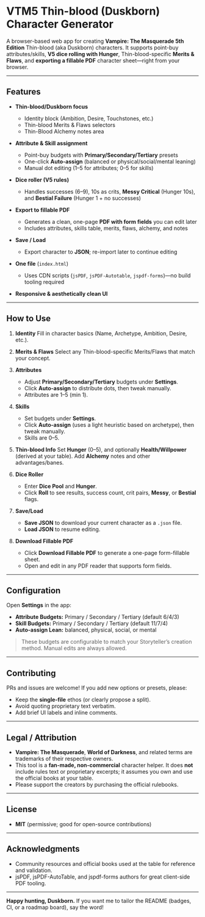 # VTM5 Thin-blood (Duskborn) Character Generator

A browser-based web app for creating **Vampire: The Masquerade 5th Edition** Thin-blood (aka Duskborn) characters. It supports point-buy attributes/skills, **V5 dice rolling with Hunger**, Thin-blood-specific **Merits & Flaws**, and **exporting a fillable PDF** character sheet—right from your browser.

---

## Features

* **Thin-blood/Duskborn focus**

  * Identity block (Ambition, Desire, Touchstones, etc.)
  * Thin-blood Merits & Flaws selectors
  * Thin-Blood Alchemy notes area
* **Attribute & Skill assignment**

  * Point-buy budgets with **Primary/Secondary/Tertiary** presets
  * One-click **Auto-assign** (balanced or physical/social/mental leaning)
  * Manual dot editing (1–5 for attributes; 0–5 for skills)
* **Dice roller (V5 rules)**

  * Handles successes (6–9), 10s as crits, **Messy Critical** (Hunger 10s), and **Bestial Failure** (Hunger 1 + no successes)
* **Export to fillable PDF**

  * Generates a clean, one-page **PDF with form fields** you can edit later
  * Includes attributes, skills table, merits, flaws, alchemy, and notes
* **Save / Load**

  * Export character to **JSON**; re-import later to continue editing
* **One file** (`index.html`)

  * Uses CDN scripts (`jsPDF`, `jsPDF-Autotable`, `jspdf-forms`)—no build tooling required
* **Responsive & aesthetically clean UI**

---

## How to Use

1. **Identity**
   Fill in character basics (Name, Archetype, Ambition, Desire, etc.).

2. **Merits & Flaws**
   Select any Thin-blood-specific Merits/Flaws that match your concept.

3. **Attributes**

   * Adjust **Primary/Secondary/Tertiary** budgets under **Settings**.
   * Click **Auto-assign** to distribute dots, then tweak manually.
   * Attributes are 1–5 (min 1).

4. **Skills**

   * Set budgets under **Settings**.
   * Click **Auto-assign** (uses a light heuristic based on archetype), then tweak manually.
   * Skills are 0–5.

5. **Thin-blood Info**
   Set **Hunger** (0–5), and optionally **Health/Willpower** (derived at your table). Add **Alchemy** notes and other advantages/banes.

6. **Dice Roller**

   * Enter **Dice Pool** and **Hunger**.
   * Click **Roll** to see results, success count, crit pairs, **Messy**, or **Bestial** flags.

7. **Save/Load**

   * **Save JSON** to download your current character as a `.json` file.
   * **Load JSON** to resume editing.

8. **Download Fillable PDF**

   * Click **Download Fillable PDF** to generate a one-page form-fillable sheet.
   * Open and edit in any PDF reader that supports form fields.

---

## Configuration

Open **Settings** in the app:

* **Attribute Budgets:** Primary / Secondary / Tertiary (default 6/4/3)
* **Skill Budgets:** Primary / Secondary / Tertiary (default 11/7/4)
* **Auto-assign Lean:** balanced, physical, social, or mental

> These budgets are configurable to match your Storyteller’s creation method. Manual edits are always allowed.

---

## Contributing

PRs and issues are welcome! If you add new options or presets, please:

* Keep the **single-file** ethos (or clearly propose a split).
* Avoid quoting proprietary text verbatim.
* Add brief UI labels and inline comments.

---

## Legal / Attribution

* **Vampire: The Masquerade**, **World of Darkness**, and related terms are trademarks of their respective owners.
* This tool is a **fan-made, non-commercial** character helper. It does **not** include rules text or proprietary excerpts; it assumes you own and use the official books at your table.
* Please support the creators by purchasing the official rulebooks.

---

## License

* **MIT** (permissive; good for open-source contributions)
---

## Acknowledgments

* Community resources and official books used at the table for reference and validation.
* jsPDF, jsPDF-AutoTable, and jspdf-forms authors for great client-side PDF tooling.

---

**Happy hunting, Duskborn.** If you want me to tailor the README (badges, CI, or a roadmap board), say the word!
